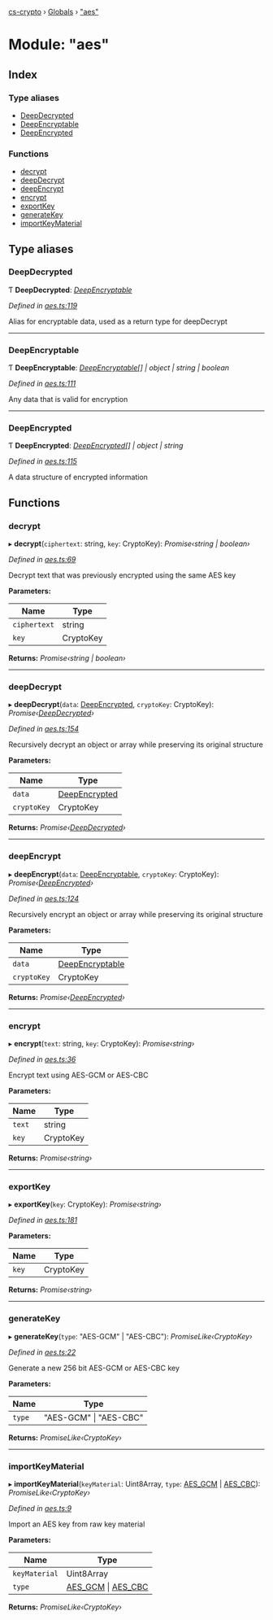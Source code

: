 [cs-crypto](../README.md) › [Globals](../globals.md) › ["aes"](_aes_.md)

# Module: "aes"

## Index

### Type aliases

* [DeepDecrypted](_aes_.md#deepdecrypted)
* [DeepEncryptable](_aes_.md#deepencryptable)
* [DeepEncrypted](_aes_.md#deepencrypted)

### Functions

* [decrypt](_aes_.md#decrypt)
* [deepDecrypt](_aes_.md#deepdecrypt)
* [deepEncrypt](_aes_.md#deepencrypt)
* [encrypt](_aes_.md#encrypt)
* [exportKey](_aes_.md#exportkey)
* [generateKey](_aes_.md#generatekey)
* [importKeyMaterial](_aes_.md#importkeymaterial)

## Type aliases

###  DeepDecrypted

Ƭ **DeepDecrypted**: *[DeepEncryptable](_aes_.md#deepencryptable)*

*Defined in [aes.ts:119](https://github.com/very-amused/CS-crypto/blob/7fe6b70/src/aes.ts#L119)*

Alias for encryptable data, used as a return type for deepDecrypt

___

###  DeepEncryptable

Ƭ **DeepEncryptable**: *[DeepEncryptable](_aes_.md#deepencryptable)[] | object | string | boolean*

*Defined in [aes.ts:111](https://github.com/very-amused/CS-crypto/blob/7fe6b70/src/aes.ts#L111)*

Any data that is valid for encryption

___

###  DeepEncrypted

Ƭ **DeepEncrypted**: *[DeepEncrypted](_aes_.md#deepencrypted)[] | object | string*

*Defined in [aes.ts:115](https://github.com/very-amused/CS-crypto/blob/7fe6b70/src/aes.ts#L115)*

A data structure of encrypted information

## Functions

###  decrypt

▸ **decrypt**(`ciphertext`: string, `key`: CryptoKey): *Promise‹string | boolean›*

*Defined in [aes.ts:69](https://github.com/very-amused/CS-crypto/blob/7fe6b70/src/aes.ts#L69)*

Decrypt text that was previously encrypted using the same AES key

**Parameters:**

Name | Type |
------ | ------ |
`ciphertext` | string |
`key` | CryptoKey |

**Returns:** *Promise‹string | boolean›*

___

###  deepDecrypt

▸ **deepDecrypt**(`data`: [DeepEncrypted](_aes_.md#deepencrypted), `cryptoKey`: CryptoKey): *Promise‹[DeepDecrypted](_aes_.md#deepdecrypted)›*

*Defined in [aes.ts:154](https://github.com/very-amused/CS-crypto/blob/7fe6b70/src/aes.ts#L154)*

Recursively decrypt an object or array while preserving its original structure

**Parameters:**

Name | Type |
------ | ------ |
`data` | [DeepEncrypted](_aes_.md#deepencrypted) |
`cryptoKey` | CryptoKey |

**Returns:** *Promise‹[DeepDecrypted](_aes_.md#deepdecrypted)›*

___

###  deepEncrypt

▸ **deepEncrypt**(`data`: [DeepEncryptable](_aes_.md#deepencryptable), `cryptoKey`: CryptoKey): *Promise‹[DeepEncrypted](_aes_.md#deepencrypted)›*

*Defined in [aes.ts:124](https://github.com/very-amused/CS-crypto/blob/7fe6b70/src/aes.ts#L124)*

Recursively encrypt an object or array while preserving its original structure

**Parameters:**

Name | Type |
------ | ------ |
`data` | [DeepEncryptable](_aes_.md#deepencryptable) |
`cryptoKey` | CryptoKey |

**Returns:** *Promise‹[DeepEncrypted](_aes_.md#deepencrypted)›*

___

###  encrypt

▸ **encrypt**(`text`: string, `key`: CryptoKey): *Promise‹string›*

*Defined in [aes.ts:36](https://github.com/very-amused/CS-crypto/blob/7fe6b70/src/aes.ts#L36)*

Encrypt text using AES-GCM or AES-CBC

**Parameters:**

Name | Type |
------ | ------ |
`text` | string |
`key` | CryptoKey |

**Returns:** *Promise‹string›*

___

###  exportKey

▸ **exportKey**(`key`: CryptoKey): *Promise‹string›*

*Defined in [aes.ts:181](https://github.com/very-amused/CS-crypto/blob/7fe6b70/src/aes.ts#L181)*

**Parameters:**

Name | Type |
------ | ------ |
`key` | CryptoKey |

**Returns:** *Promise‹string›*

___

###  generateKey

▸ **generateKey**(`type`: "AES-GCM" | "AES-CBC"): *PromiseLike‹CryptoKey›*

*Defined in [aes.ts:22](https://github.com/very-amused/CS-crypto/blob/7fe6b70/src/aes.ts#L22)*

Generate a new 256 bit AES-GCM or AES-CBC key

**Parameters:**

Name | Type |
------ | ------ |
`type` | "AES-GCM" &#124; "AES-CBC" |

**Returns:** *PromiseLike‹CryptoKey›*

___

###  importKeyMaterial

▸ **importKeyMaterial**(`keyMaterial`: Uint8Array, `type`: [AES_GCM](../enums/_constants_.algorithms.md#aes_gcm) | [AES_CBC](../enums/_constants_.algorithms.md#aes_cbc)): *PromiseLike‹CryptoKey›*

*Defined in [aes.ts:9](https://github.com/very-amused/CS-crypto/blob/7fe6b70/src/aes.ts#L9)*

Import an AES key from raw key material

**Parameters:**

Name | Type |
------ | ------ |
`keyMaterial` | Uint8Array |
`type` | [AES_GCM](../enums/_constants_.algorithms.md#aes_gcm) &#124; [AES_CBC](../enums/_constants_.algorithms.md#aes_cbc) |

**Returns:** *PromiseLike‹CryptoKey›*
